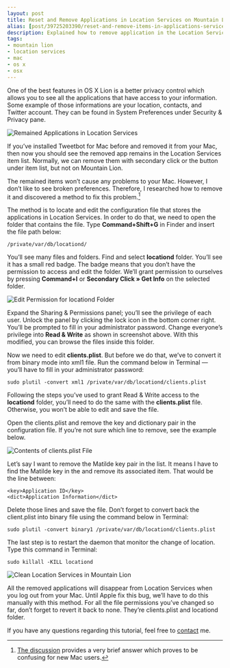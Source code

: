 ```yaml
---
layout: post
title: Reset and Remove Applications in Location Services on Mountain Lion
alias: [post/39725203390/reset-and-remove-items-in-applications-services-on, post/39725203390/]
description: Explained how to remove application in the Location Services found on OS X Mountain Lion.
tags:
- mountain lion
- location services
- mac
- os x
- osx
---
```

One of the best features in OS X Lion is a better privacy control which allows you to see all the applications that have access to your information. Some example of those informations are your location, contacts, and Twitter account. They can be found in System Preferences under Security & Privacy pane.

![Remained Applications in Location Services](http://images.sayzlim.net/2013/01/location_services.jpg)

If you’ve installed Tweetbot for Mac before and removed it from your Mac, then now you should see the removed app remains in the Location Services item list. Normally, we can remove them with secondary click or the button under item list, but not on Mountain Lion.

The remained items won’t cause any problems to your Mac. However, I don’t like to see broken preferences. Therefore, I researched how to remove it and discovered a method to fix this problem.[^1]

The method is to locate and edit the configuration file that stores the applications in Location Services. In order to do that, we need to open the folder that contains the file. Type **Command+Shift+G** in Finder and insert the file path below:

	/private/var/db/locationd/

You’ll see many files and folders. Find and select **locationd** folder. You’ll see it has a small red badge. The badge means that you don’t have the permission to access and edit the folder. We’ll grant permission to ourselves by pressing **Command+I** or **Secondary Click&#160;» Get Info** on the selected folder.

![Edit Permission for locationd Folder](http://images.sayzlim.net/2013/01/location_services_path.jpg)

Expand the Sharing & Permissions panel; you’ll see the privilege of each user. Unlock the panel by clicking the lock icon in the bottom corner right. You’ll be prompted to fill in your administrator password. Change everyone’s privilege into **Read & Write** as shown in screenshot above. With this modified, you can browse the files inside this folder.

Now we need to edit **clients.plist**. But before we do that, we’ve to convert it from binary mode into xml1 file. Run the command below in Terminal — you’ll have to fill in your administrator password:

	sudo plutil -convert xml1 /private/var/db/locationd/clients.plist

Following the steps you’ve used to grant Read & Write access to the **locationd** folder, you’ll need to do the same with the **clients.plist** file. Otherwise, you won’t be able to edit and save the file.

Open the clients.plist and remove the key and dictionary pair in the configuration file. If you’re not sure which line to remove, see the example below.

![Contents of clients.plist File](http://images.sayzlim.net/2013/01/location_services_plist.jpg "Contents of clients.plist File")

Let’s say I want to remove the Matilde key pair in the list. It means I have to find the Matilde key in the and remove its associated item. That would be the line between:

	<key>Application ID</key>
	<dict>Application Information</dict>

Delete those lines and save the file. Don’t forget to convert back the client.plist into binary file using the command below in Terminal:

	sudo plutil -convert binary1 /private/var/db/locationd/clients.plist

The last step is to restart the daemon that monitor the change of location. Type this command in Terminal:

	sudo killall -KILL locationd

![Clean Location Services in Mountain Lion](http://images.sayzlim.net/2013/01/location_services_removed.jpg "Clean Location Services in Mountain Lion")

All the removed applications will disappear from Location Services when you log out from your Mac. Until Apple fix this bug, we’ll have to do this manually with this method. For all the file permissions you’ve changed so far, don’t forget to revert it back to none. They’re clients.plist and locationd folder.

If you have any questions regarding this tutorial, feel free to [contact](/contact) me.

[^1]: [The discussion](https://discussions.apple.com/thread/4294283?start=0&tstart=0) provides a very brief answer which proves to be confusing for new Mac users.